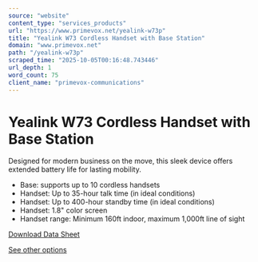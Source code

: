 ```yaml
---
source: "website"
content_type: "services_products"
url: "https://www.primevox.net/yealink-w73p"
title: "Yealink W73 Cordless Handset with Base Station"
domain: "www.primevox.net"
path: "/yealink-w73p"
scraped_time: "2025-10-05T00:16:48.743446"
url_depth: 1
word_count: 75
client_name: "primevox-communications"
---
```


# Yealink W73 Cordless Handset with Base Station

Designed for modern business on the move, this sleek device offers extended battery life for lasting mobility.

*   Base: supports up to 10 cordless handsets
*   Handset: Up to 35-hour talk time (in ideal conditions)
*   Handset: Up to 400-hour standby time (in ideal conditions)
*   Handset: 1.8" color screen
*   Handset range: Minimum 160ft indoor, maximum 1,000ft line of sight

[Download Data Sheet](https://www.primevox.net/_files/ugd/d382db_0cccf50d54874f9f923a0c1c8ba8f74f.pdf)

[See other options](https://www.primevox.net/phones-and-accessories)